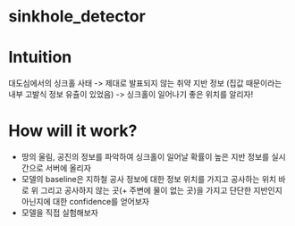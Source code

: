 # sinkhole_detector

# Intuition
대도심에서의 싱크홀 사태 -> 제대로 발표되지 않는 취약 지반 정보 (집값 때문이라는 내부 고발식 정보 유츌이 있었음) -> 싱크홀이 일어나기 좋은 위치를 알리자!

# How will it work?
- 땅의 울림, 공진의 정보를 파악하여 싱크홀이 일어날 확률이 높은 지반 정보를 실시간으로 서버에 올리자
- 모델의 baseline은 지하철 공사 정보에 대한 정보 위치를 가지고 공사하는 위치 바로 위 그리고 공사하지 않는 곳(+ 주변에 물이 없는 곳)을 가지고 단단한 지반인지 아닌지에 대한 confidence를 얻어보자
- 모델을 직접 실험해보자
